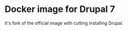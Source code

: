 Docker image for Drupal 7
=========================

It's fork of the official image with cutting installing Drupal.
